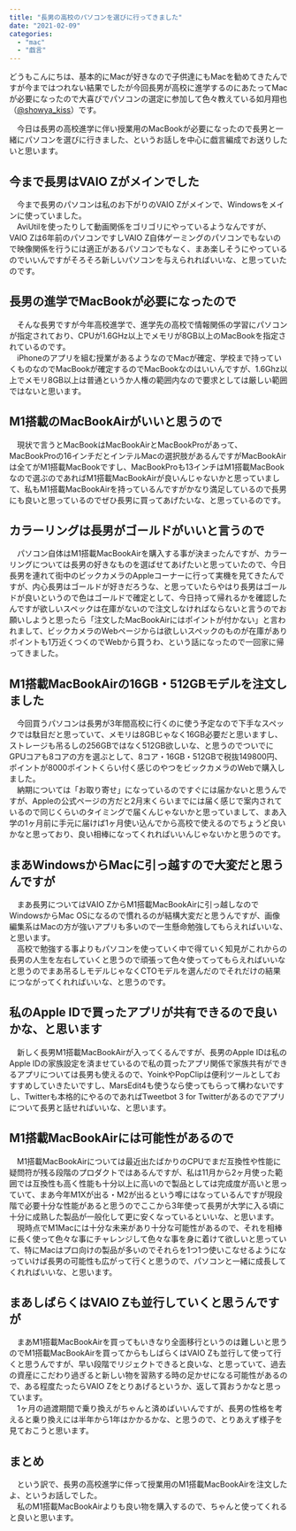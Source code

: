 ```yaml
---
title: "長男の高校のパソコンを選びに行ってきました"
date: "2021-02-09"
categories: 
  - "mac"
  - "戯言"
---
```


どうもこんにちは、基本的にMacが好きなので子供達にもMacを勧めてきたんですが今まではつれない結果でしたが今回長男が高校に進学するのにあたってMacが必要になったので大喜びでパソコンの選定に参加して色々教えている如月翔也（[@showya\_kiss](http://twitter.com/showya_kiss)）です。  
  
　今日は長男の高校進学に伴い授業用のMacBookが必要になったので長男と一緒にパソコンを選びに行きました、というお話しを中心に戯言編成でお送りしたいと思います。  

## 今まで長男はVAIO Zがメインでした

　今まで長男のパソコンは私のお下がりのVAIO Zがメインで、Windowsをメインに使っていました。  
　AviUtilを使ったりして動画関係をゴリゴリにやっているようなんですが、VAIO Zは6年前のパソコンですしVAIO Z自体ゲーミングのパソコンでもないので映像関係を行うには適正があるパソコンでもなく、まあ楽しそうにやっているのでいいんですがそろそろ新しいパソコンを与えられればいいな、と思っていたのです。  

## 長男の進学でMacBookが必要になったので

　そんな長男ですが今年高校進学で、進学先の高校で情報関係の学習にパソコンが指定されており、CPUが1.6GHz以上でメモリが8GB以上のMacBookを指定されているのです。  
　iPhoneのアプリを組む授業があるようなのでMacが確定、学校まで持っていくものなのでMacBookが確定するのでMacBookなのはいいんですが、1.6Ghz以上でメモリ8GB以上は普通というか人権の範囲内なので要求としては厳しい範囲ではないと思います。  

## M1搭載のMacBookAirがいいと思うので

　現状で言うとMacBookはMacBookAirとMacBookProがあって、MacBookProの16インチだとインテルMacの選択肢があるんですがMacBookAirは全てがM1搭載MacBookですし、MacBookProも13インチはM1搭載MacBookなので選ぶのであればM1搭載MacBookAirが良いんじゃないかと思っていまして、私もM1搭載MacBookAirを持っているんですがかなり満足しているので長男にも良いと思っているのでぜひ長男に買ってあげたいな、と思っているのです。  

## カラーリングは長男がゴールドがいいと言うので

　パソコン自体はM1搭載MacBookAirを購入する事が決まったんですが、カラーリングについては長男の好きなものを選ばせてあげたいと思っていたので、今日長男を連れて街中のビックカメラのAppleコーナーに行って実機を見てきたんですが、内心長男はゴールドが好きだろうな、と思っていたらやはり長男はゴールドが良いというので色はゴールドで確定として、今日持って帰れるかを確認したんですが欲しいスペックは在庫がないので注文しなければならないと言うのでお願いしようと思ったら「注文したMacBookAirにはポイントが付かない」と言われまして、ビックカメラのWebページからは欲しいスペックのものが在庫がありポイントも1万近くつくのでWebから買うわ、という話になったので一回家に帰ってきました。  

## M1搭載MacBookAirの16GB・512GBモデルを注文しました

　今回買うパソコンは長男が3年間高校に行くのに使う予定なので下手なスペックでは駄目だと思っていて、メモリは8GBじゃなく16GB必要だと思いますし、ストレージも吊るしの256GBではなく512GB欲しいな、と思うのでついでにGPUコアも8コアの方を選ぶとして、8コア・16GB・512GBで税抜149800円、ポイントが8000ポイントくらい付く感じのやつをビックカメラのWebで購入しました。  
　納期については「お取り寄せ」になっているのですぐには届かないと思うんですが、Appleの公式ページの方だと2月末くらいまでには届く感じで案内されているので同じくらいのタイミングで届くんじゃないかと思っていまして、まあ入学の1ヶ月前に手元に届けば1ヶ月使い込んでから高校で使えるのでちょうど良いかなと思っており、良い相棒になってくれればいいんじゃないかと思うのです。  

## まあWindowsからMacに引っ越すので大変だと思うんですが

　まあ長男についてはVAIO ZからM1搭載MacBookAirに引っ越しなのでWindowsからMac OSになるので慣れるのが結構大変だと思うんですが、画像編集系はMacの方が強いアプリも多いので一生懸命勉強してもらえればいいな、と思います。  
　高校で勉強する事よりもパソコンを使っていく中で得ていく知見がこれからの長男の人生を左右していくと思うので頑張って色々使ってってもらえればいいなと思うのでまあ吊るしモデルじゃなくCTOモデルを選んだのでそれだけの結果につながってくれればいいな、と思うのです。  

## 私のApple IDで買ったアプリが共有できるので良いかな、と思います

　新しく長男M1搭載MacBookAirが入ってくるんですが、長男のApple IDは私のApple IDの家族設定を済ませているので私の買ったアプリ関係で家族共有ができるアプリについては長男も使えるので、YoinkやPopClipは便利ツールとしておすすめしていきたいですし、MarsEdit4も使うなら使ってもらって構わないですし、Twitterも本格的にやるのであればTweetbot 3 for Twitterがあるのでアプリについて長男と話せればいいな、と思います。  

## M1搭載MacBookAirには可能性があるので

　M1搭載MacBookAirについては最近出たばかりのCPUでまだ互換性や性能に疑問符が残る段階のプロダクトではあるんですが、私は11月から2ヶ月使った範囲では互換性も高く性能も十分以上に高いので製品としては完成度が高いと思っていて、まあ今年M1Xが出る・M2が出るという噂にはなっているんですが現段階で必要十分な性能があると思うのでここから3年使って長男が大学に入る頃に十分に成熟した製品が一般化して更に安くなっているといいな、と思います。  
　現時点でM1Macには十分な未来があり十分な可能性があるので、それを相棒に長く使って色々な事にチャレンジして色々な事を身に着けて欲しいと思っていて、特にMacはプロ向けの製品が多いのでそれらを1つ1つ使いこなせるようになっていけば長男の可能性も広がって行くと思うので、パソコンと一緒に成長してくれればいいな、と思います。  

## まあしばらくはVAIO Zも並行していくと思うんですが

　まあM1搭載MacBookAirを買ってもいきなり全面移行というのは難しいと思うのでM1搭載MacBookAirを買ってからもしばらくはVAIO Zも並行して使って行くと思うんですが、早い段階でリジェクトできると良いな、と思っていて、過去の資産にこだわり過ぎると新しい物を習熟する時の足かせになる可能性があるので、ある程度たったらVAIO Zをとりあげるというか、返して貰おうかなと思っています。  
　1ヶ月の過渡期間で乗り換えがちゃんと済めばいいんですが、長男の性格を考えると乗り換えには半年から1年はかかるかな、と思うので、とりあえず様子を見ておこうと思います。  

## まとめ

　という訳で、長男の高校進学に伴って授業用のM1搭載MacBookAirを注文したよ、というお話しでした。  
　私のM1搭載MacBookAirよりも良い物を購入するので、ちゃんと使ってくれると良いと思います。
